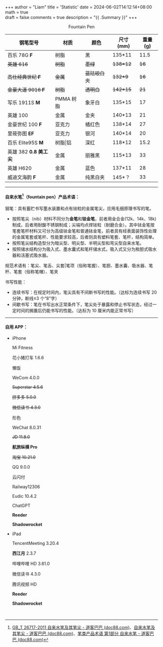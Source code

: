 +++
author = "Liam"
title = 'Statistic'
date = 2024-06-02T14:12:14+08:00
math = true                             
draft = false
comments = true
description = "{{ .Summary }}"
+++

<center>Fountain Pen</center>

| 钢笔型号           | 材质   | 颜色       | 尺寸(mm) | 重量(g) |
| ------------------ | ------ | ---------- | -------- | ------- |
| 百乐 78G **F**      | 树脂   | 黑       | 135*11   | 11.5    |
| ~~英雄 616~~    | ~~树脂~~ | ~~墨绿~~   | ~~138*12~~ | ~~16~~  |
| ~~高仕经典世纪 **F**~~ | ~~金属~~ | ~~蓝珐琅白夹~~ | ~~132*9~~ | ~~16~~  |
| ~~金豪大道 9016 **F**~~ | ~~树脂~~ | ~~透明白~~ | ~~142*15~~ | ~~21~~  |
| 写乐 1911S **M**   | PMMA 树脂 | 象牙白     | 135*15   | 17      |
| 英雄 100            | 金属   | 金夹       | 140*13   | 21      |
| 金豪世纪 100 **F**  | 亚克力 | 橘红色     | 138*14   | 27      |
| 里莜弥图 **EF** | 亚克力 | 银河 | 140*14 |20|
| 百乐 Elite95S **M** | 树脂\|铝 | 深红 | 118*12 |15.2|
| 英雄 382 **0.8 美工尖** | 金属 | 丽雅黑 | 115*13 |33|
| 英雄 H620 | 金属 | 蓝色 | 137*11 |28|
| 威迪文海韵 **F** | 金属 | 纯黑白夹 | 145*？ |33|

-----



#### 自来水笔[^1]（fountain pen）产品术语：

钢笔：具有蓄贮书写墨水装置和点有铱粒的金属笔尖，应用毛细原理书写的笔。

- 按照笔尖（nib）材料不同分为**金笔**和**铱金笔**，前者用金合金(12k、14k、18k)制成，后者用耐酸不锈钢制成；尖端均点焊铱粒（耐磨合金）。其中铱金笔按笔套笔杆材料又可分为高级铱金笔和普通铱金笔，前者具有经表面装饰性处理的金属笔套或笔杆、性能要求较高，后者则具有塑料笔套、笔杆，结构简单。
- 按照笔尖结构造型分为暗尖型、明尖型、半明尖型和弯尖型自来水笔。
- 按照储水结构分为吸入式、墨水囊式和笔杆储水式，吸入式又分为揿胆式吸水器和活塞式吸水器。

规范术语有：笔尖、笔舌、尖套|笔项（俗称笔握）、笔胆、墨水囊、吸水器、笔杆、笔套（俗称笔帽）、笔夹

书写性能：

- 连续书写：在规定时间内，笔尖具有不间断书写的性能。（达标为连续书写 20 分钟，断线$\leq$3 个“8”字）
- 间歇书写：笔在书写出水正常条件下，笔尖处于暴露和停止书写状态，经过一定时间的搁置后仍能书写的性能。（达标为 10 厘米内能正常书写）

-----



#### 自用 APP：

- iPhone

  Mi Fitness

  花小猪打车 1.6.6

  懒饭

  WeCom 4.0.0

  ~~Superstar 4.5.6~~

  ~~拼多多 5.0.0~~

  ~~微信读书 4.3.0~~

  形色

  WeChat 8.0.31

  ~~JD 11.8.0~~

  **航旅纵横 Pro**

  ~~淘宝 10.21.0~~

  QQ 9.0.0

  云闪付 

  Railway12306

  Eudic 10.4.2

  ChatGPT

  **Reeder**

  **Shadowrocket**

- iPad

  TencentMeeting 3.20.4

  **西江月** 2.3.7

  哔哩哔哩 HD 3.61.0

  微信读书 4.3.0

  腾讯视频 HD

  **Reeder**

  **Shadowrocket**

​        

[^1]:[GB_T 26717-2011 自来水笔及其笔尖 - 道客巴巴 (doc88.com)](https://www.doc88.com/p-1856421049781.html)、[自来水笔及其笔尖 - 道客巴巴 (doc88.com)](https://www.doc88.com/p-97887558882856.html)、[笔类产品术语 第1部分 自来水笔 - 道客巴巴 (doc88.com)](https://www.doc88.com/p-7714946198217.html)
